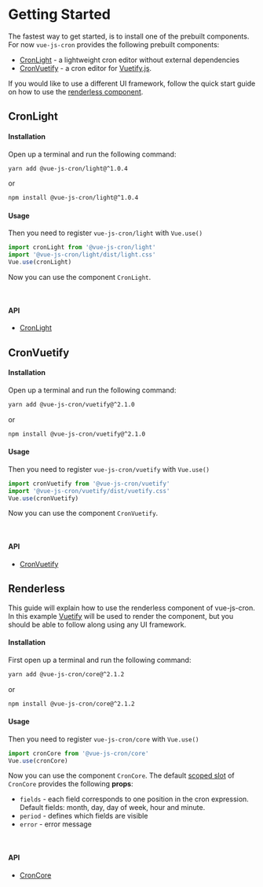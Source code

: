 # Getting Started

The fastest way to get started, is to install one of the prebuilt components.
For now `vue-js-cron` provides the following prebuilt components:
- [CronLight](#cronlight) - a lightweight cron editor without external dependencies
- [CronVuetify](#cronvuetify) - a cron editor for [Vuetify.js](/guide/getting-started.html#vuetify).

If you would like to use a different UI framework, follow the quick start guide on how to use the [renderless component](#renderless).

## CronLight

#### Installation

Open up a terminal and run the following command:

```bash 
yarn add @vue-js-cron/light@^1.0.4
```
or

```bash 
npm install @vue-js-cron/light@^1.0.4
```
#### Usage

Then you need to register `vue-js-cron/light` with `Vue.use()`

```js
import cronLight from '@vue-js-cron/light'
import '@vue-js-cron/light/dist/light.css'
Vue.use(cronLight)
```

Now you can use the component `CronLight`.

<br />

<code-example title="CronLight example">
<template v-slot:source>

<<< @/src/.vuepress/components/getting-started-light.vue

</template>
<getting-started-light />
</code-example>

#### API

- [CronLight](../api/light)

## CronVuetify

#### Installation

Open up a terminal and run the following command:

```bash 
yarn add @vue-js-cron/vuetify@^2.1.0
```
or

```bash 
npm install @vue-js-cron/vuetify@^2.1.0
```
#### Usage

Then you need to register `vue-js-cron/vuetify` with `Vue.use()`

```js
import cronVuetify from '@vue-js-cron/vuetify'
import '@vue-js-cron/vuetify/dist/vuetify.css'
Vue.use(cronVuetify)
```

Now you can use the component `CronVuetify`.

<br />

<code-example title="CronVuetify example">
<template v-slot:source>

<<< @/src/.vuepress/components/getting-started-vuetify.vue

</template>
<getting-started-vuetify />
</code-example>

#### API

- [CronVuetify](../api/vuetify)

## Renderless

This guide will explain how to use the renderless component of vue-js-cron.
In this example [Vuetify](https://vuetifyjs.com/en/) will be used to render the component, but you should be able to follow along using any UI framework.

#### Installation

First open up a terminal and run the following command:

```bash 
yarn add @vue-js-cron/core@^2.1.2
```
or

```bash 
npm install @vue-js-cron/core@^2.1.2
```

#### Usage

Then you need to register `vue-js-cron/core` with `Vue.use()`

```js
import cronCore from '@vue-js-cron/core'
Vue.use(cronCore)
```

Now you can use the component `CronCore`. The default [scoped slot](https://vuejs.org/v2/guide/components-slots.html#Scoped-Slots) of `CronCore` provides the following **props**:

- `fields` - each field corresponds to one position in the cron expression. Default fields: month, day, day of week, hour and minute.
- `period` - defines which fields are visible
- `error` - error message

<br />

<code-example title="CronCore example">
<template v-slot:source>

<<< @/src/.vuepress/components/getting-started-renderless.vue

</template>
<getting-started-renderless />
</code-example>

#### API

- [CronCore](../api/core)